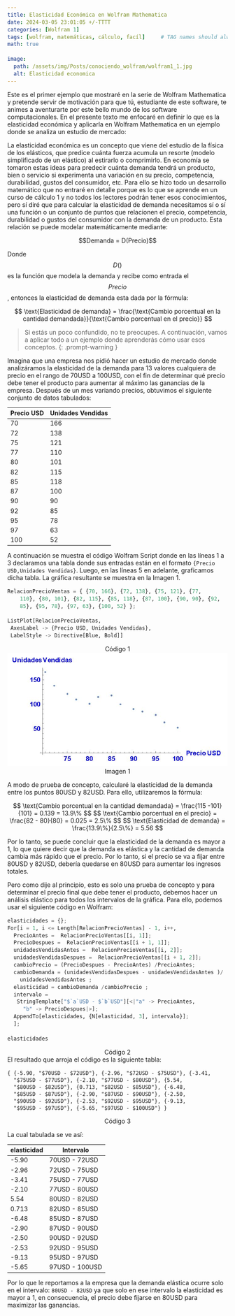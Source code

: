 ```yaml
---
title: Elasticidad Económica en Wolfram Mathematica
date: 2024-03-05 23:01:05 +/-TTTT
categories: [Wolfram 1]
tags: [wolfram, matemáticas, cálculo, facíl]     # TAG names should always be lowercase
math: true

image:
  path: /assets/img/Posts/conociendo_wolfram/wolfram1_1.jpg
  alt: Elasticidad economica
---
```


Este es el primer ejemplo que mostraré en la serie de Wolfram Mathematica y pretende servir de motivación para que tú, estudiante de este software, te animes a aventurarte por este bello mundo de los software computacionales. En el presente texto me enfocaré en definir lo que es la elasticidad económica y aplicarla en Wolfram Mathematica en un ejemplo donde se analiza un estudio de mercado:

La elasticidad económica es un concepto que viene del estudio de la física de los elásticos, que predice cuánta fuerza acumula un resorte (modelo simplificado de un elástico) al estirarlo o comprimirlo. En economía se tomaron estas ideas para predecir cuánta demanda tendrá un producto, bien o servicio si experimenta una variación en su precio, competencia, durabilidad, gustos del consumidor, etc. Para ello se hizo todo un desarrollo matemático que no entraré en detalle porque es lo que se aprende en un curso de cálculo 1 y no todos los lectores podrán tener esos conocimientos, pero sí diré que para calcular la elasticidad de demanda necesitamos sí o sí una función o un conjunto de puntos que relacionen el precio, competencia, durabilidad o gustos del consumidor con la demanda de un producto. Esta relación se puede modelar matemáticamente mediante:
<div style="text-align:center">
$$Demanda = D(Precio)$$
</div>

Donde $$D()$$ es la función que modela la demanda y recibe como entrada el $$Precio$$, entonces la elasticidad de demanda esta dada por la fórmula: 

<div style="text-align:center">
$$
\text{Elasticidad de demanda} = \frac{\text{Cambio porcentual en la cantidad demandada}}{\text{Cambio porcentual en el precio}} 
$$
</div>

> Si estás un poco confundido, no te preocupes. A continuación, vamos a aplicar todo a un ejemplo donde aprenderás cómo usar esos conceptos.
{: .prompt-warning }


Imagina que una empresa nos pidió hacer un estudio de mercado donde analizáramos la elasticidad de la demanda para 13 valores cualquiera de precio en el rango de 70USD a 100USD, con el fin de determinar qué precio debe tener el producto para aumentar al máximo las ganancias de la empresa. Después de un mes variando precios, obtuvimos el siguiente conjunto de datos tabulados:


| Precio USD | Unidades Vendidas |
|------------|-------------------|
| 70  | 166 |
| 72  | 138 |
| 75  | 121 |
| 77  | 110 |
| 80  | 101 |
| 82  | 115 |
| 85  | 118 |
| 87  | 100 |
| 90  | 90  |
| 92  | 85  |
| 95  | 78  |
| 97  | 63  |
| 100 | 52  |

A continuación se muestra el código Wolfram Script donde en las líneas 1 a 3 declaramos una tabla donde sus entradas están en el formato ```{Precio USD,Unidades Vendidas}```. Luego, en las líneas 5 en adelante, graficamos dicha tabla. La gráfica resultante se muestra en la Imagen 1.

```python
RelacionPrecioVentas = { {70, 166}, {72, 138}, {75, 121}, {77, 
    110}, {80, 101}, {82, 115}, {85, 118}, {87, 100}, {90, 90}, {92, 
    85}, {95, 78}, {97, 63}, {100, 52} };

ListPlot[RelacionPrecioVentas, 
 AxesLabel -> {Precio USD, Unidades Vendidas}, 
 LabelStyle -> Directive[Blue, Bold]]
```
<center>Código 1</center>

<div style="text-align:center">
    <img src="/assets/img/Posts/Elasticidad/grafica1.jpg" alt="Grafica del estudio de mercado" >
</div>
<center>Imagen 1</center>

A modo de prueba de concepto, calcularé la elasticidad de la demanda entre los puntos 80USD y 82USD. Para ello, utilizaremos la fórmula:

<div style="text-align:center">
$$
\text{Cambio porcentual en la cantidad demandada} = \frac{115 -101}{101} = 0.139 = 13.9\%
$$
$$
\text{Cambio porcentual en el precio} = \frac{82 - 80}{80} = 0.025 = 2.5\%
$$
$$
\text{Elasticidad de demanda} = \frac{13.9\%}{2.5\%} = 5.56
$$
</div>

Por lo tanto, se puede concluir que la elasticidad de la demanda es mayor a 1, lo que quiere decir que la demanda es elástica y la cantidad de demanda cambia más rápido que el precio. Por lo tanto, si el precio se va a fijar entre 80USD y 82USD, debería quedarse en 80USD para aumentar los ingresos totales.

Pero como dije al principio, esto es solo una prueba de concepto y para determinar el precio final que debe tener el producto, debemos hacer un análisis elástico para todos los intervalos de la gráfica. Para ello, podemos usar el siguiente código en Wolfram:

```python
elasticidades = {};
For[i = 1, i <= Length[RelacionPrecioVentas] - 1, i++,
  PrecioAntes =  RelacionPrecioVentas[[i, 1]];
  PrecioDespues =  RelacionPrecioVentas[[i + 1, 1]];
  unidadesVendidasAntes =  RelacionPrecioVentas[[i, 2]];
  unidadesVendidasDespues =  RelacionPrecioVentas[[i + 1, 2]];
  cambioPrecio = (PrecioDespues - PrecioAntes) /PrecioAntes;
  cambioDemanda = (unidadesVendidasDespues - unidadesVendidasAntes )/
    unidadesVendidasAntes ;
  elasticidad = cambioDemanda /cambioPrecio ;
  intervalo = 
   StringTemplate["$`a`USD - $`b`USD"][<|"a" -> PrecioAntes, 
     "b" -> PrecioDespues|>];
  AppendTo[elasticidades, {N[elasticidad, 3], intervalo}];
  ];

elasticidades
```
<center>Código 2</center>
El resultado que arroja el código es la siguiente tabla:

```
{ {-5.90, "$70USD - $72USD"}, {-2.96, "$72USD - $75USD"}, {-3.41, 
  "$75USD - $77USD"}, {-2.10, "$77USD - $80USD"}, {5.54, 
  "$80USD - $82USD"}, {0.713, "$82USD - $85USD"}, {-6.48, 
  "$85USD - $87USD"}, {-2.90, "$87USD - $90USD"}, {-2.50, 
  "$90USD - $92USD"}, {-2.53, "$92USD - $95USD"}, {-9.13, 
  "$95USD - $97USD"}, {-5.65, "$97USD - $100USD"} }
```
<center>Código 3</center>

La cual tabulada se ve así:

|   elasticidad    |        Intervalo        |
|------------|-------------------------|
|   -5.90    |    70USD - 72USD       |
|   -2.96    |    72USD - 75USD       |
|   -3.41    |    75USD - 77USD       |
|   -2.10    |    77USD - 80USD       |
|    5.54    |    80USD - 82USD       |
|   0.713    |    82USD - 85USD       |
|   -6.48    |    85USD - 87USD       |
|   -2.90    |    87USD - 90USD       |
|   -2.50    |    90USD - 92USD       |
|   -2.53    |    92USD - 95USD       |
|   -9.13    |    95USD - 97USD       |
|   -5.65    |   97USD - 100USD       |

Por lo que le reportamos a la empresa que la demanda elástica ocurre solo en el intervalo: ```80USD - 82USD``` ya que solo en ese intervalo la elasticidad es mayor a 1, en consecuencia, el precio debe fijarse en 80USD para maximizar las ganancias.